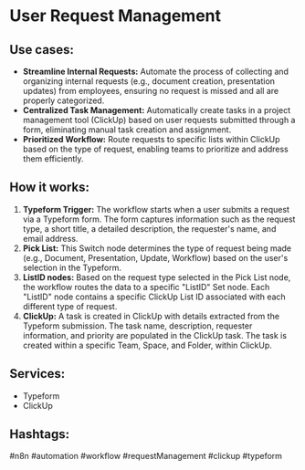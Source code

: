 # User Request Management

## Use cases:

- **Streamline Internal Requests:** Automate the process of collecting and organizing internal requests (e.g., document creation, presentation updates) from employees, ensuring no request is missed and all are properly categorized.
- **Centralized Task Management:** Automatically create tasks in a project management tool (ClickUp) based on user requests submitted through a form, eliminating manual task creation and assignment.
- **Prioritized Workflow:** Route requests to specific lists within ClickUp based on the type of request, enabling teams to prioritize and address them efficiently.

## How it works:

1.  **Typeform Trigger:** The workflow starts when a user submits a request via a Typeform form. The form captures information such as the request type, a short title, a detailed description, the requester's name, and email address.
2.  **Pick List:** This Switch node determines the type of request being made (e.g., Document, Presentation, Update, Workflow) based on the user's selection in the Typeform.
3.  **ListID nodes:** Based on the request type selected in the Pick List node, the workflow routes the data to a specific "ListID" Set node. Each "ListID" node contains a specific ClickUp List ID associated with each different type of request.
4.  **ClickUp:** A task is created in ClickUp with details extracted from the Typeform submission. The task name, description, requester information, and priority are populated in the ClickUp task. The task is created within a specific Team, Space, and Folder, within ClickUp.

## Services:

-   Typeform
-   ClickUp

## Hashtags:

#n8n #automation #workflow #requestManagement #clickup #typeform
